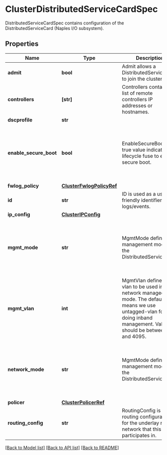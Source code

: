 # ClusterDistributedServiceCardSpec

DistributedServiceCardSpec contains configuration of the DistributedServiceCard (Naples I/O subsystem).
## Properties
Name | Type | Description | Notes
------------ | ------------- | ------------- | -------------
**admit** | **bool** | Admit allows a DistributedServiceCard to join the cluster. | [optional] 
**controllers** | **[str]** | Controllers contains the list of remote controllers IP addresses or hostnames. | [optional] 
**dscprofile** | **str** |  | [optional] 
**enable_secure_boot** | **bool** | EnableSecureBoot a true value indicates, set lifecycle fuse to enable secure boot. | [optional]  if omitted the server will use the default value of False
**fwlog_policy** | [**ClusterFwlogPolicyRef**](ClusterFwlogPolicyRef.md) |  | [optional] 
**id** | **str** | ID is used as a user friendly identifier in logs/events. | [optional] 
**ip_config** | [**ClusterIPConfig**](ClusterIPConfig.md) |  | [optional] 
**mgmt_mode** | **str** | MgmtMode defines the management mode of the DistributedServiceCard. | [optional]  if omitted the server will use the default value of "host"
**mgmt_vlan** | **int** | MgmtVlan defines the vlan to be used in network managed mode. The default of 0 means we use untagged-vlan for doing inband management. Value should be between 0 and 4095. | [optional] 
**network_mode** | **str** | MgmtMode defines the management mode of the DistributedServiceCard. | [optional]  if omitted the server will use the default value of "oob"
**policer** | [**ClusterPolicerRef**](ClusterPolicerRef.md) |  | [optional] 
**routing_config** | **str** | RoutingConfig is the routing configuration for the underlay routed network that this DSC participates in. | [optional] 

[[Back to Model list]](../README.md#documentation-for-models) [[Back to API list]](../README.md#documentation-for-api-endpoints) [[Back to README]](../README.md)


